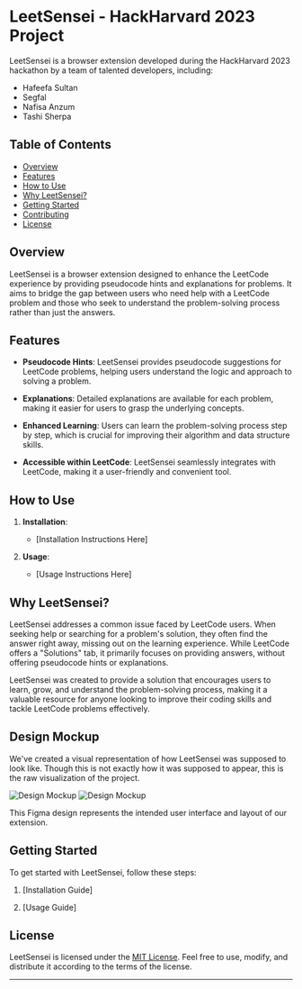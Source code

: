 # LeetSensei - HackHarvard 2023 Project

LeetSensei is a browser extension developed during the HackHarvard 2023 hackathon by a team of talented developers, including:

- Hafeefa Sultan
- Segfal
- Nafisa Anzum
- Tashi Sherpa

## Table of Contents

- [Overview](#overview)
- [Features](#features)
- [How to Use](#how-to-use)
- [Why LeetSensei?](#why-leetsensei)
- [Getting Started](#getting-started)
- [Contributing](#contributing)
- [License](#license)

## Overview

LeetSensei is a browser extension designed to enhance the LeetCode experience by providing pseudocode hints and explanations for problems. It aims to bridge the gap between users who need help with a LeetCode problem and those who seek to understand the problem-solving process rather than just the answers.

## Features

- **Pseudocode Hints**: LeetSensei provides pseudocode suggestions for LeetCode problems, helping users understand the logic and approach to solving a problem.

- **Explanations**: Detailed explanations are available for each problem, making it easier for users to grasp the underlying concepts.

- **Enhanced Learning**: Users can learn the problem-solving process step by step, which is crucial for improving their algorithm and data structure skills.

- **Accessible within LeetCode**: LeetSensei seamlessly integrates with LeetCode, making it a user-friendly and convenient tool.

## How to Use

1. **Installation**:
   - [Installation Instructions Here]

2. **Usage**:
   - [Usage Instructions Here]

## Why LeetSensei?

LeetSensei addresses a common issue faced by LeetCode users. When seeking help or searching for a problem's solution, they often find the answer right away, missing out on the learning experience. While LeetCode offers a "Solutions" tab, it primarily focuses on providing answers, without offering pseudocode hints or explanations.

LeetSensei was created to provide a solution that encourages users to learn, grow, and understand the problem-solving process, making it a valuable resource for anyone looking to improve their coding skills and tackle LeetCode problems effectively.

## Design Mockup

We've created a visual representation of how LeetSensei was supposed to look like. Though this is not exactly how it was supposed to appear, this is the raw visualization of the project.

![Design Mockup](https://github.com/segfal/LeetSensei/assets/99234946/17c8c877-8d5e-4509-a5cd-ed2bdb1a67f8)
![Design Mockup](https://github.com/segfal/LeetSensei/assets/99234946/e9b14d89-8fea-49dc-a035-2c379816d5ce)

This Figma design represents the intended user interface and layout of our extension.


## Getting Started

To get started with LeetSensei, follow these steps:

1. [Installation Guide]

2. [Usage Guide]


## License

LeetSensei is licensed under the [MIT License](LICENSE). Feel free to use, modify, and distribute it according to the terms of the license.

---
